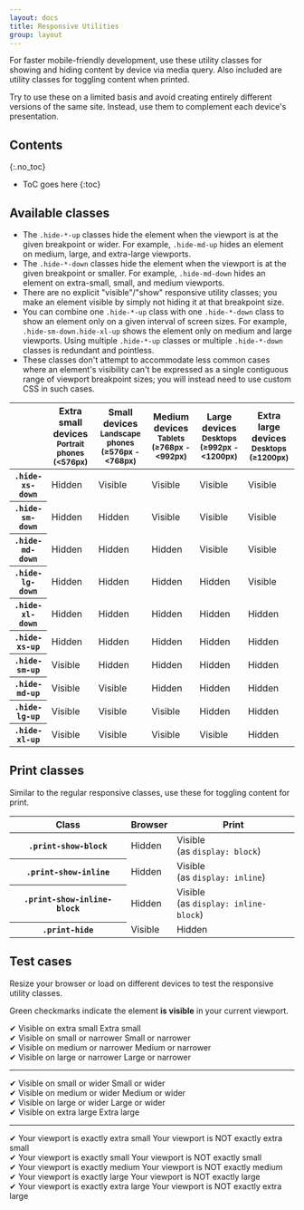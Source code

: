 ```yaml
---
layout: docs
title: Responsive Utilities
group: layout
---
```


For faster mobile-friendly development, use these utility classes for showing and hiding content by device via media query. Also included are utility classes for toggling content when printed.

Try to use these on a limited basis and avoid creating entirely different versions of the same site. Instead, use them to complement each device's presentation.

## Contents
{:.no_toc}

* ToC goes here
{:toc}

##  Available classes

* The `.hide-*-up` classes hide the element when the viewport is at the given breakpoint or wider. For example, `.hide-md-up` hides an element on medium, large, and extra-large viewports.
* The `.hide-*-down` classes hide the element when the viewport is at the given breakpoint or smaller. For example, `.hide-md-down` hides an element on extra-small, small, and medium viewports.
* There are no explicit "visible"/"show" responsive utility classes; you make an element visible by simply not hiding it at that breakpoint size.
* You can combine one `.hide-*-up` class with one `.hide-*-down` class to show an element only on a given interval of screen sizes. For example, `.hide-sm-down.hide-xl-up` shows the element only on medium and large viewports. Using multiple `.hide-*-up` classes or multiple `.hide-*-down` classes is redundant and pointless.
* These classes don't attempt to accommodate less common cases where an element's visibility can't be expressed as a single contiguous range of viewport breakpoint sizes; you will instead need to use custom CSS in such cases.

<div class="table-responsive">
  <table class="table table-bordered responsive-utilities">
    <thead>
      <tr>
        <th></th>
        <th>
          Extra small devices
          <small>Portrait phones (&lt;576px)</small>
        </th>
        <th>
          Small devices
          <small>Landscape phones (&ge;576px - &lt;768px)</small>
        </th>
        <th>
          Medium devices
          <small>Tablets (&ge;768px - &lt;992px)</small>
        </th>
        <th>
          Large devices
          <small>Desktops (&ge;992px - &lt;1200px)</small>
        </th>
        <th>
          Extra large devices
          <small>Desktops (&ge;1200px)</small>
        </th>
      </tr>
    </thead>
    <tbody>
      <tr>
        <th scope="row"><code>.hide-xs-down</code></th>
        <td class="is-hidden">Hidden</td>
        <td class="is-visible">Visible</td>
        <td class="is-visible">Visible</td>
        <td class="is-visible">Visible</td>
        <td class="is-visible">Visible</td>
      </tr>
      <tr>
        <th scope="row"><code>.hide-sm-down</code></th>
        <td class="is-hidden">Hidden</td>
        <td class="is-hidden">Hidden</td>
        <td class="is-visible">Visible</td>
        <td class="is-visible">Visible</td>
        <td class="is-visible">Visible</td>
      </tr>
      <tr>
        <th scope="row"><code>.hide-md-down</code></th>
        <td class="is-hidden">Hidden</td>
        <td class="is-hidden">Hidden</td>
        <td class="is-hidden">Hidden</td>
        <td class="is-visible">Visible</td>
        <td class="is-visible">Visible</td>
      </tr>
      <tr>
        <th scope="row"><code>.hide-lg-down</code></th>
        <td class="is-hidden">Hidden</td>
        <td class="is-hidden">Hidden</td>
        <td class="is-hidden">Hidden</td>
        <td class="is-hidden">Hidden</td>
        <td class="is-visible">Visible</td>
      </tr>
      <tr>
        <th scope="row"><code>.hide-xl-down</code></th>
        <td class="is-hidden">Hidden</td>
        <td class="is-hidden">Hidden</td>
        <td class="is-hidden">Hidden</td>
        <td class="is-hidden">Hidden</td>
        <td class="is-hidden">Hidden</td>
      </tr>
      <tr>
        <th scope="row"><code>.hide-xs-up</code></th>
        <td class="is-hidden">Hidden</td>
        <td class="is-hidden">Hidden</td>
        <td class="is-hidden">Hidden</td>
        <td class="is-hidden">Hidden</td>
        <td class="is-hidden">Hidden</td>
      </tr>
      <tr>
        <th scope="row"><code>.hide-sm-up</code></th>
        <td class="is-visible">Visible</td>
        <td class="is-hidden">Hidden</td>
        <td class="is-hidden">Hidden</td>
        <td class="is-hidden">Hidden</td>
        <td class="is-hidden">Hidden</td>
      </tr>
      <tr>
        <th scope="row"><code>.hide-md-up</code></th>
        <td class="is-visible">Visible</td>
        <td class="is-visible">Visible</td>
        <td class="is-hidden">Hidden</td>
        <td class="is-hidden">Hidden</td>
        <td class="is-hidden">Hidden</td>
      </tr>
      <tr>
        <th scope="row"><code>.hide-lg-up</code></th>
        <td class="is-visible">Visible</td>
        <td class="is-visible">Visible</td>
        <td class="is-visible">Visible</td>
        <td class="is-hidden">Hidden</td>
        <td class="is-hidden">Hidden</td>
      </tr>
      <tr>
        <th scope="row"><code>.hide-xl-up</code></th>
        <td class="is-visible">Visible</td>
        <td class="is-visible">Visible</td>
        <td class="is-visible">Visible</td>
        <td class="is-visible">Visible</td>
        <td class="is-hidden">Hidden</td>
      </tr>
    </tbody>
  </table>
</div>

<h2 id="responsive-utilities-print">Print classes</h2>
<p>Similar to the regular responsive classes, use these for toggling content for print.</p>
<div class="table-responsive">
  <table class="table table-bordered responsive-utilities">
    <thead>
      <tr>
        <th>Class</th>
        <th>Browser</th>
        <th>Print</th>
      </tr>
    </thead>
    <tbody>
      <tr>
        <th><code>.print-show-block</code></th>
        <td class="is-hidden">Hidden</td>
        <td class="is-visible">Visible<br>(as <code>display: block</code>)</td>
      </tr>
      <tr>
        <th><code>.print-show-inline</code></th>
        <td class="is-hidden">Hidden</td>
        <td class="is-visible">Visible<br>(as <code>display: inline</code>)</td>
      </tr>
      <tr>
        <th><code>.print-show-inline-block</code></th>
        <td class="is-hidden">Hidden</td>
        <td class="is-visible">Visible<br>(as <code>display: inline-block</code>)</td>
      </tr>
      <tr>
        <th><code>.print-hide</code></th>
        <td class="is-visible">Visible</td>
        <td class="is-hidden">Hidden</td>
      </tr>
    </tbody>
  </table>
</div>

## Test cases

Resize your browser or load on different devices to test the responsive utility classes.

Green checkmarks indicate the element **is visible** in your current viewport.

<div class="row responsive-utilities-test visible-on">
  <div class="col-6 col-sm-3">
    <span class="hide-sm-up visible">&#10004; Visible on extra small</span>
    <span class="hide-xs-down not-visible">Extra small</span>
  </div>
  <div class="col-6 col-sm-3">
    <span class="hide-md-up visible">&#10004; Visible on small or narrower</span>
    <span class="hide-sm-down not-visible">Small or narrower</span>
  </div>
  <div class="col-6 col-sm-3">
    <span class="hide-lg-up visible">&#10004; Visible on medium or narrower</span>
    <span class="hide-md-down not-visible">Medium or narrower</span>
  </div>
  <div class="col-6 col-sm-3">
    <span class="hide-xl-up visible">&#10004; Visible on large or narrower</span>
    <span class="hide-lg-down not-visible">Large or narrower</span>
  </div>
</div>

<hr />

<div class="row responsive-utilities-test visible-on">
  <div class="col-6 col-sm-3">
    <span class="hide-xs-down visible">&#10004; Visible on small or wider</span>
    <span class="hide-sm-up not-visible">Small or wider</span>
  </div>
  <div class="col-6 col-sm-3">
    <span class="hide-sm-down visible">&#10004; Visible on medium or wider</span>
    <span class="hide-md-up not-visible">Medium or wider</span>
  </div>
  <div class="col-6 col-sm-3">
    <span class="hide-md-down visible">&#10004; Visible on large or wider</span>
    <span class="hide-lg-up not-visible">Large or wider</span>
  </div>
  <div class="col-6 col-sm-3">
    <span class="hide-lg-down visible">&#10004; Visible on extra large</span>
    <span class="hide-xl-up not-visible">Extra large</span>
  </div>
</div>

<hr />

<div class="row responsive-utilities-test visible-on">
  <div class="col-6 col-sm-3">
    <span class="hide-sm-up visible">&#10004; Your viewport is exactly extra small</span>
    <span class="hide-xs-down not-visible">Your viewport is NOT exactly extra small</span>
  </div>
  <div class="col-6 col-sm-3">
    <span class="hide-xs-down hide-md-up visible">&#10004; Your viewport is exactly small</span>
    <span class="hide-sm-only not-visible">Your viewport is NOT exactly small</span>
  </div>
  <div class="col-6 col-sm-3">
    <span class="hide-sm-down hide-lg-up visible">&#10004; Your viewport is exactly medium</span>
    <span class="hide-md-only not-visible">Your viewport is NOT exactly medium</span>
  </div>
  <div class="col-6 col-sm-3">
    <span class="hide-md-down hide-xl-up visible">&#10004; Your viewport is exactly large</span>
    <span class="hide-lg-only not-visible">Your viewport is NOT exactly large</span>
  </div>
  <div class="col-6 col-sm-3">
    <span class="hide-lg-down visible">&#10004; Your viewport is exactly extra large</span>
    <span class="hide-xl-only not-visible">Your viewport is NOT exactly extra large</span>
  </div>
</div>